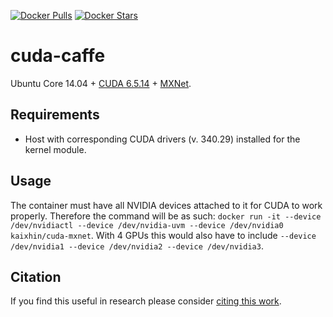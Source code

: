 [![Docker Pulls](https://img.shields.io/docker/pulls/kaixhin/cuda-mxnet.svg)](https://hub.docker.com/r/kaixhin/cuda-mxnet/)
[![Docker Stars](https://img.shields.io/docker/stars/kaixhin/cuda-mxnet.svg)](https://hub.docker.com/r/kaixhin/cuda-mxnet/)

cuda-caffe
==========
Ubuntu Core 14.04 + [CUDA 6.5.14](http://www.nvidia.com/object/cuda_home_new.html) + [MXNet](http://mxnet.rtfd.org/).

Requirements
------------

- Host with corresponding CUDA drivers (v. 340.29) installed for the kernel module.

Usage
-----
The container must have all NVIDIA devices attached to it for CUDA to work properly.
Therefore the command will be as such: `docker run -it --device /dev/nvidiactl --device /dev/nvidia-uvm --device /dev/nvidia0 kaixhin/cuda-mxnet`.
With 4 GPUs this would also have to include `--device /dev/nvidia1 --device /dev/nvidia2 --device /dev/nvidia3`.

Citation
--------
If you find this useful in research please consider [citing this work](https://github.com/Kaixhin/dockerfiles/blob/master/CITATION.md).
